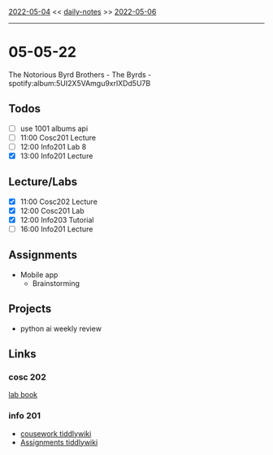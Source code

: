 [2022-05-04](daily_notes/2022-05-04) << [daily-notes](notes/daily-notes.md) >> [2022-05-06](daily_notes/2022-05-06)

---

# 05-05-22

The Notorious Byrd Brothers - The Byrds - spotify:album:5UI2X5VAmgu9xrlXDd5U7B

## Todos
- [ ] use 1001 albums api
- [ ] 11:00 Cosc201 Lecture
- [ ] 12:00 Info201 Lab 8
- [x] 13:00 Info201 Lecture

## Lecture/Labs

- [x] 11:00 Cosc202 Lecture
- [x] 12:00 Cosc201 Lab
- [x] 12:00 Info203 Tutorial
- [ ] 16:00 Info201 Lecture

## Assignments
- Mobile app
	- Brainstorming

## Projects
- python ai weekly review

## Links

### cosc 202

[lab book](https://cosc202.cspages.otago.ac.nz/lab-book/COSC202LabBook.pdf)

### info 201

- [cousework tiddlywiki](https://isgb.otago.ac.nz/infosci/INFO201/labs_release/raw/master/output/info201_labs.html#)
- [Assignments tiddlywiki](https://open.spotify.com/album/23DJ3KNE5JXi61G31T2Kni?si=-zZEHXIxT2qOEN6_Ns5C5Ql)